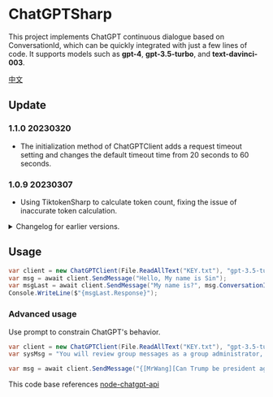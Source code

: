 # ChatGPTSharp

This project implements ChatGPT continuous dialogue based on ConversationId, which can be quickly integrated with just a few lines of code. It supports models such as **gpt-4**, **gpt-3.5-turbo**, and **text-davinci-003**.


[中文](README_CN.md)

## Update

### 1.1.0 20230320
* The initialization method of ChatGPTClient adds a request timeout setting and changes the default timeout time from 20 seconds to 60 seconds.

### 1.0.9 20230307
* Using TiktokenSharp to calculate token count, fixing the issue of inaccurate token calculation.

<details> <summary>Changelog for earlier versions.</summary>
    
### 1.0.8 20230304
* token algorithm fix

### 1.0.6 20230303
* The token algorithm has been temporarily removed, which may cause exceptions when certain strings are combined. It will be restored after subsequent testing is completed.

### 1.0.5 20230303
* Add SendMessage parameters sendSystemType and sendSystemMessage to specify the insertion of system messages into the conversation.

### 1.0.3 20230302
* Add local token algorithm of gpt3, the algorithm is from js library gpt-3-encoder

</details>


## Usage

```csharp
var client = new ChatGPTClient(File.ReadAllText("KEY.txt"), "gpt-3.5-turbo");
var msg = await client.SendMessage("Hello, My name is Sin");
var msgLast = await client.SendMessage("My name is?", msg.ConversationId, msg.MessageId);
Console.WriteLine($"{msgLast.Response}");
```

### Advanced usage
Use prompt to constrain ChatGPT's behavior.
```csharp
var client = new ChatGPTClient(File.ReadAllText("KEY.txt"), "gpt-3.5-turbo");
var sysMsg = "You will review group messages as a group administrator, and I will inform you in the format of {[who][said what]} to reply with a number from 0 to 10 to indicate the severity of political content in their speech, such as "0". No need to reply with any other unnecessary content, such as no political content or inability to understand the defense. Please note that group members may be cunning and use pinyin, initials, homophones, abbreviations, etc., to describe things to avoid scrutiny.";

var msg = await client.SendMessage("{[MrWang][Can Trump be president again?]}", sendSystemType: Model.SendSystemType.Custom, sendSystemMessage: sysMsg);
```

This code base references [node-chatgpt-api](https://github.com/waylaidwanderer/node-chatgpt-api)
